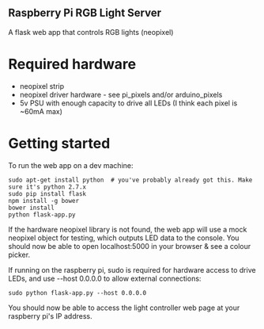 Raspberry Pi RGB Light Server
-----------------------------

A flask web app that controls RGB lights (neopixel)


# Required hardware

- neopixel strip
- neopixel driver hardware - see pi_pixels and/or arduino_pixels
- 5v PSU with enough capacity to drive all LEDs (I think each pixel is ~60mA max)


# Getting started

To run the web app on a dev machine:

```
sudo apt-get install python  # you've probably already got this. Make sure it's python 2.7.x
sudo pip install flask
npm install -g bower
bower install
python flask-app.py
```

If the hardware neopixel library is not found, the web app will use a mock neopixel
object for testing, which outputs LED data to the console. You should now be able to
open localhost:5000 in your browser & see a colour picker.

If running on the raspberry pi, sudo is required for hardware access to drive LEDs,
and use --host 0.0.0.0 to allow external connections:

    sudo python flask-app.py --host 0.0.0.0

You should now be able to access the light controller web page at your raspberry
pi's IP address.
